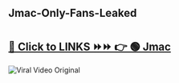 
 ## Jmac-Only-Fans-Leaked

# <h2><a href="https://clipsfans.com/Jmac&ref=git">🔗 Click to LINKS ⏩⏩ 👉 🟢 Jmac </a></h2>

<a href="https://clipsfans.com/Jmac&ref=git" rel="nofollow" data-target="animated-image.originalLink"><img src="https://i.ibb.co.com/xMMVF88/686577567.gif" alt="Viral Video Original" style="max-width: 100%; display: inline-block;" data-target="animated-image.originalImage"></a>
